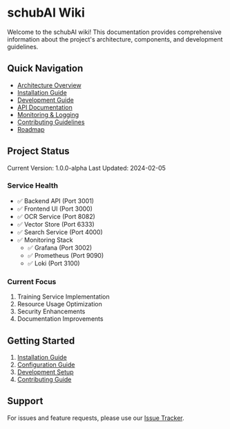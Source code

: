 # schubAI Wiki

Welcome to the schubAI wiki! This documentation provides comprehensive information about the project's architecture, components, and development guidelines.

## Quick Navigation

- [Architecture Overview](./Architecture)
- [Installation Guide](./Installation)
- [Development Guide](./Development)
- [API Documentation](./API)
- [Monitoring & Logging](./Monitoring)
- [Contributing Guidelines](./Contributing)
- [Roadmap](./Roadmap)

## Project Status

Current Version: 1.0.0-alpha
Last Updated: 2024-02-05

### Service Health
- ✅ Backend API (Port 3001)
- ✅ Frontend UI (Port 3000)
- ✅ OCR Service (Port 8082)
- ✅ Vector Store (Port 6333)
- ✅ Search Service (Port 4000)
- ✅ Monitoring Stack
  - ✅ Grafana (Port 3002)
  - ✅ Prometheus (Port 9090)
  - ✅ Loki (Port 3100)

### Current Focus
1. Training Service Implementation
2. Resource Usage Optimization
3. Security Enhancements
4. Documentation Improvements

## Getting Started

1. [Installation Guide](./Installation)
2. [Configuration Guide](./Configuration)
3. [Development Setup](./Development)
4. [Contributing Guide](./Contributing)

## Support

For issues and feature requests, please use our [Issue Tracker](https://github.com/maccie01/schubAI/issues). 